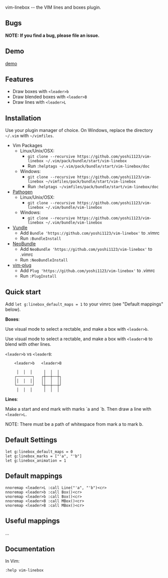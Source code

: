 vim-linebox -- the VIM lines and boxes plugin.

## Bugs

**NOTE: If you find a bug, please file an issue.**

## Demo

[demo](doc/vim-linebox-demo.gif)

## Features

- Draw boxes with `<leader>b`
- Draw blended boxes with `<leader>B`
- Draw lines with `<leader>L`

## Installation

Use your plugin manager of choice. On Windows, replace the directory `~/.vim`
with `~/vimfiles`.

- Vim Packages
    - Linux/Unix/OSX:
        - `git clone --recursive https://github.com/yoshi1123/vim-linebox ~/.vim/pack/bundle/start/vim-linebox`
      - Run `:helptags ~/.vim/pack/bundle/start/vim-linebox/doc`
    - Windows:
        - `git clone --recursive https://github.com/yoshi1123/vim-linebox ~/vimfiles/pack/bundle/start/vim-linebox`
      - Run `:helptags ~/vimfiles/pack/bundle/start/vim-linebox/doc`
- [Pathogen](https://github.com/tpope/vim-pathogen)
  - Linux/Unix/OSX:
      - `git clone --recursive https://github.com/yoshi1123/vim-linebox ~/.vim/bundle/vim-linebox`
  - Windows:
      - `git clone --recursive https://github.com/yoshi1123/vim-linebox ~/.vim/bundle/vim-linebox`
- [Vundle](https://github.com/gmarik/vundle)
  - Add `Bundle 'https://github.com/yoshi1123/vim-linebox'` to .vimrc
  - Run `:BundleInstall`
- [NeoBundle](https://github.com/Shougo/neobundle.vim)
  - Add `NeoBundle 'https://github.com/yoshi1123/vim-linebox'` to .vimrc
  - Run `:NeoBundleInstall`
- [vim-plug](https://github.com/junegunn/vim-plug)
  - Add `Plug 'https://github.com/yoshi1123/vim-linebox'` to .vimrc
  - Run `:PlugInstall`

## Quick start


Add `let g:linebox_default_maps = 1` to your vimrc (see "Default mappings"
below).


**Boxes**:

Use visual mode to select a rectable, and make a box with `<leader>b`.

Use visual mode to select a rectable, and make a box with `<leader>B` to blend
with other lines.

`<leader>b` vs `<leaderB`:
```
    <leader>b   <leader>B
 
     │  │  │     │  │  │
    ┌───────┐   ┌┼──┼──┼┐
    ││  │  ││   ││  │  ││
    └───────┘   └┼──┼──┼┘
     │  │  │     │  │  │
```

**Lines**:

Make a start and end mark with marks \`a and \`b. Then draw a line with
`<leader>L`.

NOTE: There must be a path of whitespace from mark a to mark b.

## Default Settings

```
let g:linebox_default_maps = 0
let g:linebox_marks = ["'a", "'b"]
let g:linebox_animation = 1
```

## Default mappings

    nnoremap <leader>L :call Line("'a", "'b")<cr>
    nnoremap <leader>b :call Box()<cr>
    vnoremap <leader>b :call Box()<cr>
    nnoremap <leader>B :call MBox()<cr>
    vnoremap <leader>B :call MBox()<cr>

## Useful mappings

...

## Documentation

In Vim:

    :help vim-linebox
